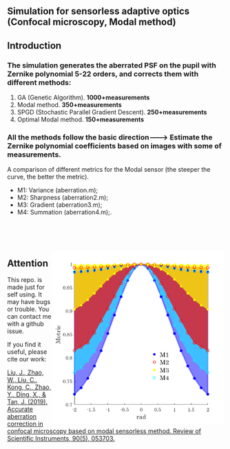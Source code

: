 ## Simulation for sensorless adaptive optics (Confocal microscopy, Modal method)
## Introduction
### The simulation generates the aberrated PSF on the pupil with Zernike polynomial 5-22 orders, and corrects them with different methods: 
1. GA (Genetic Algorithm). **1000+measurements**
2. Modal method. **350+measurements**
3. SPGD (Stochastic Parallel Gradient  Descent). **250+measurements**
4. Optimal Modal method. **150+measurements**


### All the methods follow the basic direction---> Estimate the Zernike polynomial coefficients based on images with some of measurements.

A comparison of different metrics for the Modal sensor (the steeper the curve, the better the metric).
- M1: Variance (aberration.m);
- M2: Sharpness (aberration2.m);
- M3: Gradient (aberration3.m);
- M4: Summation (aberration4.m);.
<br><br><br><br><br>
<p>
<img src='./img/Comparison of different metrics.png' align="right" width=400>
</p>

## Attention
This repo. is made just for self using. It may have bugs or trouble. You can contact me with a github issue.

If you find it useful, please cite our work:

[Liu, J., Zhao, W., Liu, C., Kong, C., Zhao, Y., Ding, X., & Tan, J. (2019). Accurate aberration correction in confocal microscopy based on modal sensorless method. Review of Scientific Instruments, 90(5), 053703.](https://aip.scitation.org/doi/abs/10.1063/1.5088102)